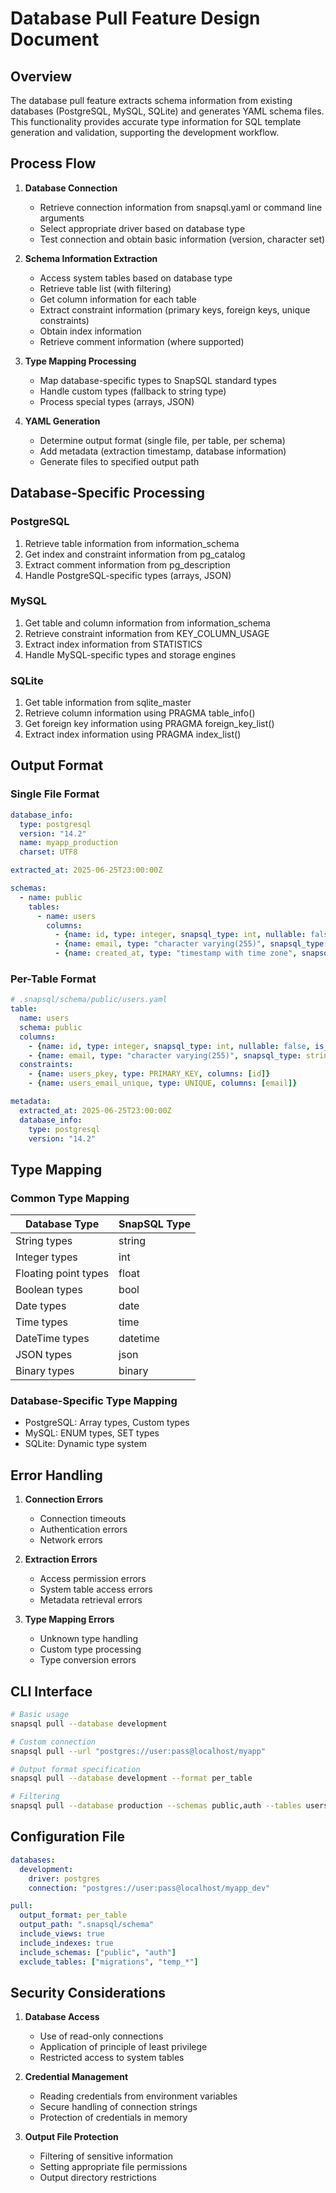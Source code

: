 # Database Pull Feature Design Document

## Overview

The database pull feature extracts schema information from existing databases (PostgreSQL, MySQL, SQLite) and generates YAML schema files. This functionality provides accurate type information for SQL template generation and validation, supporting the development workflow.

## Process Flow

1. **Database Connection**
   - Retrieve connection information from snapsql.yaml or command line arguments
   - Select appropriate driver based on database type
   - Test connection and obtain basic information (version, character set)

2. **Schema Information Extraction**
   - Access system tables based on database type
   - Retrieve table list (with filtering)
   - Get column information for each table
   - Extract constraint information (primary keys, foreign keys, unique constraints)
   - Obtain index information
   - Retrieve comment information (where supported)

3. **Type Mapping Processing**
   - Map database-specific types to SnapSQL standard types
   - Handle custom types (fallback to string type)
   - Process special types (arrays, JSON)

4. **YAML Generation**
   - Determine output format (single file, per table, per schema)
   - Add metadata (extraction timestamp, database information)
   - Generate files to specified output path

## Database-Specific Processing

### PostgreSQL
1. Retrieve table information from information_schema
2. Get index and constraint information from pg_catalog
3. Extract comment information from pg_description
4. Handle PostgreSQL-specific types (arrays, JSON)

### MySQL
1. Get table and column information from information_schema
2. Retrieve constraint information from KEY_COLUMN_USAGE
3. Extract index information from STATISTICS
4. Handle MySQL-specific types and storage engines

### SQLite
1. Get table information from sqlite_master
2. Retrieve column information using PRAGMA table_info()
3. Get foreign key information using PRAGMA foreign_key_list()
4. Extract index information using PRAGMA index_list()

## Output Format

### Single File Format
```yaml
database_info:
  type: postgresql
  version: "14.2"
  name: myapp_production
  charset: UTF8

extracted_at: 2025-06-25T23:00:00Z

schemas:
  - name: public
    tables:
      - name: users
        columns:
          - {name: id, type: integer, snapsql_type: int, nullable: false, is_primary_key: true}
          - {name: email, type: "character varying(255)", snapsql_type: string, nullable: false}
          - {name: created_at, type: "timestamp with time zone", snapsql_type: datetime, nullable: false}
```

### Per-Table Format
```yaml
# .snapsql/schema/public/users.yaml
table:
  name: users
  schema: public
  columns:
    - {name: id, type: integer, snapsql_type: int, nullable: false, is_primary_key: true}
    - {name: email, type: "character varying(255)", snapsql_type: string, nullable: false}
  constraints:
    - {name: users_pkey, type: PRIMARY_KEY, columns: [id]}
    - {name: users_email_unique, type: UNIQUE, columns: [email]}

metadata:
  extracted_at: 2025-06-25T23:00:00Z
  database_info:
    type: postgresql
    version: "14.2"
```

## Type Mapping

### Common Type Mapping
| Database Type | SnapSQL Type |
|--------------|-------------|
| String types | string |
| Integer types | int |
| Floating point types | float |
| Boolean types | bool |
| Date types | date |
| Time types | time |
| DateTime types | datetime |
| JSON types | json |
| Binary types | binary |

### Database-Specific Type Mapping
- PostgreSQL: Array types, Custom types
- MySQL: ENUM types, SET types
- SQLite: Dynamic type system

## Error Handling

1. **Connection Errors**
   - Connection timeouts
   - Authentication errors
   - Network errors

2. **Extraction Errors**
   - Access permission errors
   - System table access errors
   - Metadata retrieval errors

3. **Type Mapping Errors**
   - Unknown type handling
   - Custom type processing
   - Type conversion errors

## CLI Interface

```bash
# Basic usage
snapsql pull --database development

# Custom connection
snapsql pull --url "postgres://user:pass@localhost/myapp"

# Output format specification
snapsql pull --database development --format per_table

# Filtering
snapsql pull --database production --schemas public,auth --tables users,posts
```

## Configuration File

```yaml
databases:
  development:
    driver: postgres
    connection: "postgres://user:pass@localhost/myapp_dev"

pull:
  output_format: per_table
  output_path: ".snapsql/schema"
  include_views: true
  include_indexes: true
  include_schemas: ["public", "auth"]
  exclude_tables: ["migrations", "temp_*"]
```

## Security Considerations

1. **Database Access**
   - Use of read-only connections
   - Application of principle of least privilege
   - Restricted access to system tables

2. **Credential Management**
   - Reading credentials from environment variables
   - Secure handling of connection strings
   - Protection of credentials in memory

3. **Output File Protection**
   - Filtering of sensitive information
   - Setting appropriate file permissions
   - Output directory restrictions
